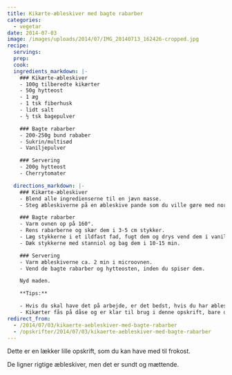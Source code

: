 ```yaml
---
title: Kikærte-æbleskiver med bagte rabarber
categories:
  - vegetar
date: 2014-07-03
image: /images/uploads/2014/07/IMG_20140713_162426-cropped.jpg
recipe:
  servings:
  prep:
  cook:
  ingredients_markdown: |-
    ### Kikærte-æbleskiver
    - 100g tilberedte kikærter
    - 50g hytteost
    - 1 æg
    - 1 tsk fiberhusk
    - lidt salt
    - ½ tsk bagepulver

    ### Bagte rabarber
    - 200-250g bund rababer
    - Sukrin/multisød
    - Vaniljepulver

    ### Servering
    - 200g hytteost
    - Cherrytomater

  directions_markdown: |-
    ### Kikærte-æbleskiver
    - Blend alle ingredienserne til en jævn masse.
    - Steg æbleskiverne på en æbleskive pande som du ville gøre med normale æbleskiver. De kan ligeså let laves som vafler, hvis man hellere vil dem.

    ### Bagte rabarber
    - Varm ovnen op på 160°.
    - Rens rabarberne og skær dem i 3-5 cm stykker.
    - Læg stykkerne i et ildfast fad, fugt dem og drys vend dem i vaniljepulve og sukrin.
    - Dæk stykkerne med stanniol og bag dem i 10-15 min.

    ### Servering
    - Varm æbleskiverne ca. 2 min i microovnen.
    - Vend de bagte rabarber og hytteosten, inden du spiser dem.

    Nyd maden.

    **Tips:**

    - Hvis du skal have det på arbejde, er det bedst, hvis du har æbleskiver og rabarber i hver deres beholder.
    - Kikærter fås på dåse og er klar til brug i denne opskrift, bare du hælder væden fra.
redirect_from:
  - /2014/07/03/kikaerte-aebleskiver-med-bagte-rabarber
  - /opskrifter/2014/07/03/kikaerte-aebleskiver-med-bagte-rabarber
---
```


Dette er en lækker lille opskrift, som du kan have med til frokost.

De ligner rigtige æbleskiver, men det er sundt og mættende.
